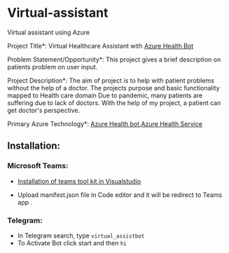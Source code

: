 # Virtual-assistant
Virtual assistant using Azure

Project Title*: Virtual Healthcare Assistant with [Azure Health Bot](https://docs.microsoft.com/en-us/azure/health-bot/overview)

Problem Statement/Opportunity*: This project gives a brief description on patients problem on user input.

Project Description*: The aim of project is to help with patient problems without the help of a doctor.
The projects purpose and basic functionality mapped to Health care domain
Due to pandemic, many patients are suffering due to lack of doctors. With the help of my project, a patient can get doctor's perspective.

Primary Azure Technology*: [Azure Health bot](https://azure.microsoft.com/en-us/services/bot-services/health-bot/#overview),[Azure Health Service](https://azure.microsoft.com/en-in/features/service-health/)

## Installation:

### Microsoft Teams:

 - [Installation of teams tool kit in Visualstudio](https://docs.microsoft.com/en-us/microsoftteams/platform/toolkit/visual-studio-code-overview#:~:text=Open%20Visual%20Studio%20Code.,next%20to%20the%20Teams%20Toolkit.)
 
 - Upload manifest.json file in Code editor and it will be redirect to Teams app .
 
 ### Telegram:
 
 - In Telegram search, type `virtual_assistbot`
 - To Activate Bot click start and then `hi`
